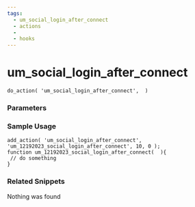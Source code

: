 ```yaml
---
tags: 
  - um_social_login_after_connect
  - actions
  - 
  - hooks
---
```

# um\_social\_login\_after\_connect

``` php:no-line-numbers
do_action( 'um_social_login_after_connect',  )
```
<div class='hook-sep'></div>

### Parameters

<div class='hook-sep'></div>



### Sample Usage

``` php:no-line-numbers
add_action( 'um_social_login_after_connect', 'um_12192023_social_login_after_connect', 10, 0 );
function um_12192023_social_login_after_connect(  ){
 // do something
}
```
<div class='hook-sep'></div>



### Related Snippets

Nothing was found

